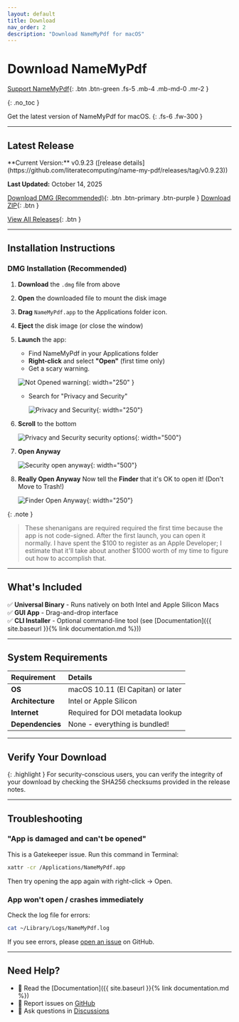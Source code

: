 ```yaml
---
layout: default
title: Download
nav_order: 2
description: "Download NameMyPdf for macOS"
---
```


# Download NameMyPdf

[Support NameMyPdf](/donate.html){: .btn .btn-green .fs-5 .mb-4 .mb-md-0 .mr-2 }

{: .no_toc }

Get the latest version of NameMyPdf for macOS.
{: .fs-6 .fw-300 }

---

## Latest Release

<div class="code-example" markdown="1">
**Current Version:** v0.9.23 ([release details](https://github.com/literatecomputing/name-my-pdf/releases/tag/v0.9.23))

**Last Updated:** October 14, 2025

</div>

[Download DMG (Recommended)](https://github.com/literatecomputing/name-my-pdf/releases/download/v0.9.25/NameMyPdf-v0.9.25.dmg){: .btn .btn-primary .btn-purple } <!-- VERSION-UPDATE-START -->
[Download ZIP](https://github.com/literatecomputing/name-my-pdf/releases/download/v0.9.25/NameMyPdf-v0.9.25.zip){: .btn } <!-- VERSION-UPDATE-END -->

[View All Releases](https://github.com/literatecomputing/name-my-pdf/releases){: .btn }

---

## Installation Instructions

### DMG Installation (Recommended)

1. **Download** the `.dmg` file from above
2. **Open** the downloaded file to mount the disk image
3. **Drag** `NameMyPdf.app` to the Applications folder icon.
4. **Eject** the disk image (or close the window)
5. **Launch** the app:

   - Find NameMyPdf in your Applications folder
   - **Right-click** and select **"Open"** (first time only)
   - Get a scary warning.

   ![Not Opened warning](../images/NameMyPdfNotOpened.png){: width="250" }

   - Search for "Privacy and Security"

     ![Privacy and Security](../images/PrivacySecurity-top.png){: width="250"}

6. **Scroll** to the bottom

   ![Privacy and Security security options](../images/PrivacyAndSecurity-bottom.png){: width="500"}

7. **Open Anyway**

   ![Security open anyway](../images/OpenAnyway.png){: width="500"}

8. **Really Open Anyway** Now tell the **Finder** that it's OK to open it! (Don't Move to Trash!)

   ![Finder Open Anyway](../images/FinderOpenAnyway.png){: width="250"}

{: .note }

> These shenanigans are required required the first time because the app is not code-signed. After the first launch, you can open it normally. I have spent the $100 to register as an Apple Developer; I estimate that it'll take about another $1000 worth of my time to figure out how to accomplish that.

---

## What's Included

✅ **Universal Binary** - Runs natively on both Intel and Apple Silicon Macs  
✅ **GUI App** - Drag-and-drop interface  
✅ **CLI Installer** - Optional command-line tool (see [Documentation]({{ site.baseurl }}{% link documentation.md %}))

---

## System Requirements

| Requirement      | Details                           |
| :--------------- | :-------------------------------- |
| **OS**           | macOS 10.11 (El Capitan) or later |
| **Architecture** | Intel or Apple Silicon            |
| **Internet**     | Required for DOI metadata lookup  |
| **Dependencies** | None - everything is bundled!     |

---

## Verify Your Download

{: .highlight }
For security-conscious users, you can verify the integrity of your download by checking the SHA256 checksums provided in the release notes.

---

## Troubleshooting

### "App is damaged and can't be opened"

This is a Gatekeeper issue. Run this command in Terminal:

```bash
xattr -cr /Applications/NameMyPdf.app
```

Then try opening the app again with right-click → Open.

### App won't open / crashes immediately

Check the log file for errors:

```bash
cat ~/Library/Logs/NameMyPdf.log
```

If you see errors, please [open an issue](https://github.com/literatecomputing/name-my-pdf/issues) on GitHub.

---

## Need Help?

- 📖 Read the [Documentation]({{ site.baseurl }}{% link documentation.md %})
- 🐛 Report issues on [GitHub](https://github.com/literatecomputing/name-my-pdf/issues)
- 💬 Ask questions in [Discussions](https://github.com/literatecomputing/name-my-pdf/discussions)
